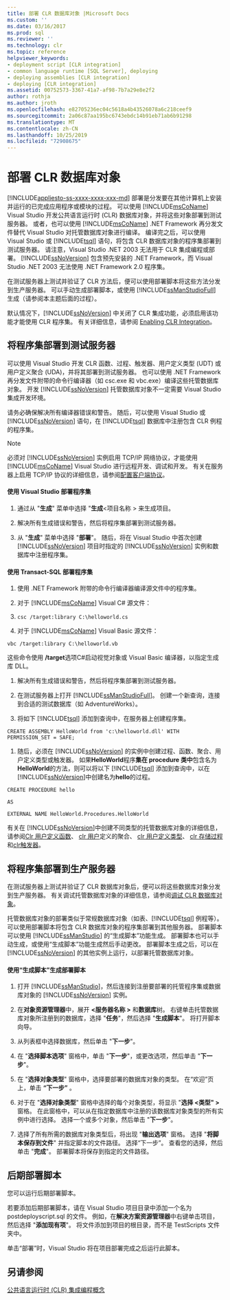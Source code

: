 ```yaml
---
title: 部署 CLR 数据库对象 |Microsoft Docs
ms.custom: ''
ms.date: 03/16/2017
ms.prod: sql
ms.reviewer: ''
ms.technology: clr
ms.topic: reference
helpviewer_keywords:
- deployment script [CLR integration]
- common language runtime [SQL Server], deploying
- deploying assemblies [CLR integration]
- deploying [CLR integration]
ms.assetid: 00752573-3367-41a7-af98-7b7a29e8e2f2
author: rothja
ms.author: jroth
ms.openlocfilehash: e82705236ec04c5618a4b43526078a6c218ceef9
ms.sourcegitcommit: 2a06c87aa195bc6743ebdc14b91eb71ab6b91298
ms.translationtype: MT
ms.contentlocale: zh-CN
ms.lasthandoff: 10/25/2019
ms.locfileid: "72908675"
---
```

# <a name="deploying-clr-database-objects"></a>部署 CLR 数据库对象
[!INCLUDE[appliesto-ss-xxxx-xxxx-xxx-md](../../includes/appliesto-ss-xxxx-xxxx-xxx-md.md)]
  部署是分发要在其他计算机上安装并运行的已完成应用程序或模块的过程。 可以使用 [!INCLUDE[msCoName](../../includes/msconame-md.md)] Visual Studio 开发公共语言运行时 (CLR) 数据库对象，并将这些对象部署到测试服务器。 或者，也可以使用 [!INCLUDE[msCoName](../../includes/msconame-md.md)] .NET Framework 再分发文件替代 Visual Studio 对托管数据库对象进行编译。 编译完之后，可以使用 Visual Studio 或 [!INCLUDE[tsql](../../includes/tsql-md.md)] 语句，将包含 CLR 数据库对象的程序集部署到测试服务器。 请注意，Visual Studio .NET 2003 无法用于 CLR 集成编程或部署。 [!INCLUDE[ssNoVersion](../../includes/ssnoversion-md.md)] 包含预先安装的 .NET Framework，而 Visual Studio .NET 2003 无法使用 .NET Framework 2.0 程序集。  
  
 在测试服务器上测试并验证了 CLR 方法后，便可以使用部署脚本将这些方法分发到生产服务器。 可以手动生成部署脚本，或使用 [!INCLUDE[ssManStudioFull](../../includes/ssmanstudiofull-md.md)] 生成（请参阅本主题后面的过程）。  
  
 默认情况下，[!INCLUDE[ssNoVersion](../../includes/ssnoversion-md.md)] 中关闭了 CLR 集成功能，必须启用该功能才能使用 CLR 程序集。 有关详细信息，请参阅 [Enabling CLR Integration](../../relational-databases/clr-integration/clr-integration-enabling.md)。  
  
## <a name="deploying-the-assembly-to-the-test-server"></a>将程序集部署到测试服务器  
 可以使用 Visual Studio 开发 CLR 函数、过程、触发器、用户定义类型 (UDT) 或用户定义聚合 (UDA)，并将其部署到测试服务器。 也可以使用 .NET Framework 再分发文件附带的命令行编译器（如 csc.exe 和 vbc.exe）编译这些托管数据库对象。 开发 [!INCLUDE[ssNoVersion](../../includes/ssnoversion-md.md)] 托管数据库对象不一定需要 Visual Studio 集成开发环境。  
  
 请务必确保解决所有编译器错误和警告。 随后，可以使用 Visual Studio 或 [!INCLUDE[ssNoVersion](../../includes/ssnoversion-md.md)] 语句，在 [!INCLUDE[tsql](../../includes/tsql-md.md)] 数据库中注册包含 CLR 例程的程序集。  
  
> [!NOTE]  
>  必须对 [!INCLUDE[ssNoVersion](../../includes/ssnoversion-md.md)] 实例启用 TCP/IP 网络协议，才能使用 [!INCLUDE[msCoName](../../includes/msconame-md.md)] Visual Studio 进行远程开发、调试和开发。 有关在服务器上启用 TCP/IP 协议的详细信息，请参阅[配置客户端协议](../../database-engine/configure-windows/configure-client-protocols.md)。  
  
#### <a name="to-deploy-the-assembly-using-visual-studio"></a>使用 Visual Studio 部署程序集  
  
1.  通过从 "**生成**" 菜单中选择 "**生成**\<项目名称 > 来生成项目。  
  
2.  解决所有生成错误和警告，然后将程序集部署到测试服务器。  
  
3.  从 "**生成**" 菜单中选择 "**部署**"。 随后，将在 Visual Studio 中首次创建 [!INCLUDE[ssNoVersion](../../includes/ssnoversion-md.md)] 项目时指定的 [!INCLUDE[ssNoVersion](../../includes/ssnoversion-md.md)] 实例和数据库中注册程序集。  

#### <a name="to-deploy-the-assembly-using-transact-sql"></a>使用 Transact-SQL 部署程序集  
  
1.  使用 .NET Framework 附带的命令行编译器编译源文件中的程序集。  
  
2.  对于 [!INCLUDE[msCoName](../../includes/msconame-md.md)] Visual C# 源文件：  
  
3.  `csc /target:library C:\helloworld.cs`  
  
4.  对于 [!INCLUDE[msCoName](../../includes/msconame-md.md)] Visual Basic 源文件：  
  
 `vbc /target:library C:\helloworld.vb`  
  
 这些命令使用 **/target**选项C#启动视觉对象或 Visual Basic 编译器，以指定生成库 DLL。  
  
1.  解决所有生成错误和警告，然后将程序集部署到测试服务器。  
  
2.  在测试服务器上打开 [!INCLUDE[ssManStudioFull](../../includes/ssmanstudiofull-md.md)]。 创建一个新查询，连接到合适的测试数据库（如 AdventureWorks）。  
  
3.  将如下 [!INCLUDE[tsql](../../includes/tsql-md.md)] 添加到查询中，在服务器上创建程序集。  
  
 `CREATE ASSEMBLY HelloWorld from 'c:\helloworld.dll' WITH PERMISSION_SET = SAFE;`  
  
1.  随后，必须在 [!INCLUDE[ssNoVersion](../../includes/ssnoversion-md.md)] 的实例中创建过程、函数、聚合、用户定义类型或触发器。 如果**HelloWorld**程序**集在 procedure 类中**包含名为**HelloWorld**的方法，则可以将以下 [!INCLUDE[tsql](../../includes/tsql-md.md)] 添加到查询中，以在 [!INCLUDE[ssNoVersion](../../includes/ssnoversion-md.md)]中创建名为**hello**的过程。  
  
 `CREATE PROCEDURE hello`  
  
 `AS`  
  
 `EXTERNAL NAME HelloWorld.Procedures.HelloWorld`  
  
 有关在 [!INCLUDE[ssNoVersion](../../includes/ssnoversion-md.md)]中创建不同类型的托管数据库对象的详细信息，请参阅[Clr 用户定义函数](../../relational-databases/clr-integration-database-objects-user-defined-functions/clr-user-defined-functions.md)、 [clr 用户](../../relational-databases/clr-integration-database-objects-user-defined-functions/clr-user-defined-aggregates.md)定义的聚合、 [clr 用户定义类型](../../relational-databases/clr-integration-database-objects-user-defined-types/clr-user-defined-types.md)、 [clr 存储过程](https://msdn.microsoft.com/library/bbdd51b2-a9b4-4916-ba6f-7957ac6c3f33)和[clr触发器](https://msdn.microsoft.com/library/302a4e4a-3172-42b6-9cc0-4a971ab49c1c)。  
  
## <a name="deploying-the-assembly-to-production-servers"></a>将程序集部署到生产服务器  
 在测试服务器上测试并验证了 CLR 数据库对象后，便可以将这些数据库对象分发到生产服务器。 有关调试托管数据库对象的详细信息，请参阅[调试 CLR 数据库对象](../../relational-databases/clr-integration/debugging-clr-database-objects.md)。  
  
 托管数据库对象的部署类似于常规数据库对象（如表、[!INCLUDE[tsql](../../includes/tsql-md.md)] 例程等）。 可以使用部署脚本将包含 CLR 数据库对象的程序集部署到其他服务器。 部署脚本可以使用 [!INCLUDE[ssManStudio](../../includes/ssmanstudio-md.md)] 的“生成脚本”功能生成。 部署脚本也可以手动生成，或使用“生成脚本”功能生成然后手动更改。 部署脚本生成之后，可以在 [!INCLUDE[ssNoVersion](../../includes/ssnoversion-md.md)] 的其他实例上运行，以部署托管数据库对象。  
  
#### <a name="to-generate-a-deployment-script-using-generate-scripts"></a>使用“生成脚本”生成部署脚本  
  
1.  打开 [!INCLUDE[ssManStudio](../../includes/ssmanstudio-md.md)]，然后连接到注册要部署的托管程序集或数据库对象的 [!INCLUDE[ssNoVersion](../../includes/ssnoversion-md.md)] 实例。  
  
2.  在**对象资源管理器**中，展开 **\<服务器名称 >** 和**数据库**树。 右键单击托管数据库对象所注册到的数据库，选择 "**任务**"，然后选择 "**生成脚本**"。 将打开脚本向导。  
  
3.  从列表框中选择数据库，然后单击 "**下一步**"。  
  
4.  在 "**选择脚本选项**" 窗格中，单击 "**下一步**"，或更改选项，然后单击 "**下一步**"。  
  
5.  在 "**选择对象类型**" 窗格中，选择要部署的数据库对象的类型。 在“欢迎”页上，单击 **“下一步”** 。  
  
6.  对于在 "**选择对象类型**" 窗格中选择的每个对象类型，将显示 "**选择 \<类型" >** 窗格。 在此窗格中，可以从在指定数据库中注册的该数据库对象类型的所有实例中进行选择。 选择一个或多个对象，然后单击 "**下一步**"。  
  
7.  选择了所有所需的数据库对象类型后，将出现 "**输出选项**" 窗格。 选择 "**将脚本保存到文件**" 并指定脚本的文件路径。 选择“下一步”。 查看您的选择，然后单击 "**完成**"。 部署脚本将保存到指定的文件路径。  
  
## <a name="post-deployment-scripts"></a>后期部署脚本  
 您可以运行后期部署脚本。  
  
 若要添加后期部署脚本，请在 Visual Studio 项目目录中添加一个名为 postdeployscript.sql 的文件。 例如，在**解决方案资源管理器**中右键单击项目，然后选择 "**添加现有项**"。 将文件添加到项目的根目录，而不是 TestScripts 文件夹中。  
  
 单击“部署”时，Visual Studio 将在项目部署完成之后运行此脚本。  
  
## <a name="see-also"></a>另请参阅  
 [公共语言运行时 (CLR) 集成编程概念](../../relational-databases/clr-integration/common-language-runtime-clr-integration-programming-concepts.md)  
  
  

